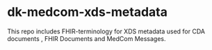# dk-medcom-xds-metadata
This repo includes FHIR-terminology for XDS metadata used for CDA documents , FHIR Documents and MedCom Messages.
